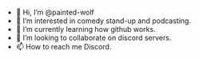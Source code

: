 - 👋 Hi, I’m @painted-wolf
- 👀 I’m interested in comedy stand-up and podcasting.
- 🌱 I’m currently learning how github works.
- 💞️ I’m looking to collaborate on discord servers.
- 📫 How to reach me Discord.

<!---
painted-wolf/painted-wolf is a ✨ special ✨ repository because its `README.md` (this file) appears on your GitHub profile.
You can click the Preview link to take a look at your changes.
--->
